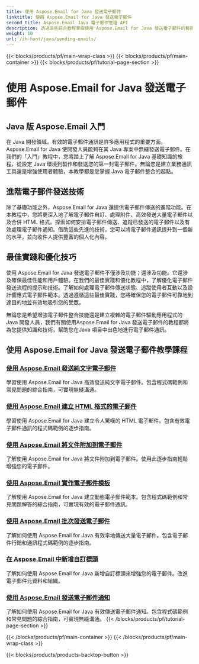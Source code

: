 ```yaml
---
title: 使用 Aspose.Email for Java 發送電子郵件
linktitle: 使用 Aspose.Email for Java 發送電子郵件
second_title: Aspose.Email Java 電子郵件管理 API
description: 透過這些綜合教程掌握使用 Aspose.Email for Java 發送電子郵件的藝術。學習輕鬆製作和發送電子郵件。
weight: 10
url: /zh-hant/java/sending-emails/
---
```


{{< blocks/products/pf/main-wrap-class >}}
{{< blocks/products/pf/main-container >}}
{{< blocks/products/pf/tutorial-page-section >}}

# 使用 Aspose.Email for Java 發送電子郵件



## Java 版 Aspose.Email 入門

在 Java 開發領域，有效的電子郵件通訊是許多應用程式的重要方面。 Aspose.Email for Java 使開發人員能夠在其 Java 專案中無縫發送電子郵件。在我們的「入門」教程中，您將踏上了解 Aspose.Email for Java 基礎知識的旅程，從設定 Java 環境到製作和發送您的第一封電子郵件。無論您是建立業務通訊工具還是增強使用者體驗，本教學都是您掌握 Java 電子郵件整合的起點。

## 進階電子郵件發送技術

除了基礎功能之外，Aspose.Email for Java 還提供電子郵件傳送的進階功能。在本教程中，您將更深入地了解電子郵件自訂、處理附件、高效發送大量電子郵件以及合併 HTML 格式。探索如何安排電子郵件傳送、追蹤已發送的電子郵件以及有效處理電子郵件通知。借助這些先進的技術，您可以將電子郵件通訊提升到一個新的水平，並向收件人提供豐富的個人化內容。

## 最佳實踐和優化技巧

使用 Aspose.Email for Java 發送電子郵件不僅涉及功能；還涉及功能。它還涉及確保最佳性能和用戶體驗。在我們的最佳實踐和優化教程中，了解優化電子郵件發送流程的提示和技術。了解如何處理電子郵件傳送狀態、追蹤使用者互動以及設計響應式電子郵件範本。透過遵循這些最佳實踐，您將確保您的電子郵件可靠地到達目的地並有效地吸引您的受眾。

無論您是希望增強電子郵件整合技能還是建立複雜的電子郵件驅動應用程式的Java 開發人員，我們有關使用Aspose.Email for Java 發送電子郵件的教程都將為您提供知識和技術，幫助您在Java 項目中出色地進行電子郵件通訊。

## 使用 Aspose.Email for Java 發送電子郵件教學課程
### [使用 Aspose.Email 發送純文字電子郵件](./sending-plain-text-emails/)
學習使用 Aspose.Email for Java 高效發送純文字電子郵件。包含程式碼範例和常見問題的綜合指南，可實現無縫溝通。
### [使用 Aspose.Email 建立 HTML 格式的電子郵件](./creating-html-formatted-emails/)
學習使用 Aspose.Email for Java 建立令人驚嘆的 HTML 電子郵件。包含有效電子郵件通訊的程式碼範例的逐步指南。
### [使用 Aspose.Email 將文件附加到電子郵件](./attaching-files-to-emails-using-aspose-email/)
了解使用 Aspose.Email for Java 將文件附加到電子郵件。使用此逐步指南輕鬆增強您的電子郵件。
### [使用 Aspose.Email 實作電子郵件模板](./implementing-email-templates/)
了解使用 Aspose.Email for Java 建立動態電子郵件範本。包含程式碼範例和常見問題解答的綜合指南，可實現有效的電子郵件通訊。
### [使用 Aspose.Email 批次發送電子郵件](./bulk-email-sending/)
了解如何使用 Aspose.Email for Java 有效率地傳送大量電子郵件。包含電子郵件行銷和通訊程式碼範例的逐步指南。
### [在 Aspose.Email 中新增自訂標頭](./adding-custom-headers-in-aspose-email/)
了解如何使用 Aspose.Email for Java 新增自訂標頭來增強您的電子郵件。改進電子郵件元資料和組織。
### [使用 Aspose.Email 發送電子郵件通知](./sending-email-notifications/)
了解如何使用 Aspose.Email for Java 有效傳送電子郵件通知。包含程式碼範例和常見問題的綜合指南，可實現無縫溝通。
{{< /blocks/products/pf/tutorial-page-section >}}

{{< /blocks/products/pf/main-container >}}
{{< /blocks/products/pf/main-wrap-class >}}

{{< blocks/products/products-backtop-button >}}
